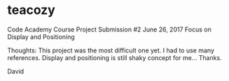 # teacozy
Code Academy Course
Project Submission #2 June 26, 2017
Focus on Display and Positioning

Thoughts:
This project was the most difficult one yet. I had to use many references.
Display and positioning is still shaky concept for me...
Thanks.

David
